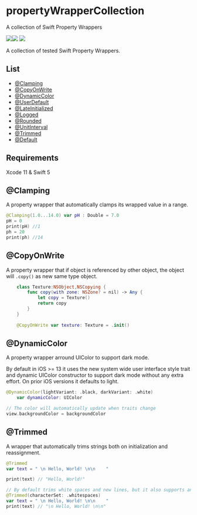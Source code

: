 # propertyWrapperCollection
A collection of Swift Property Wrappers 



![](https://img.shields.io/badge/Code%20Coverage-82.8%25-green)![](https://img.shields.io/badge/License-MIT-blue) ![](https://img.shields.io/badge/iOS-%3E%3D11-blue)

A collection of  tested Swift Property Wrappers.

## List

- [@Clamping](#Clamping)
- [@CopyOnWrite](#CopyOnWrite)
- [@DynamicColor](#DynamicColor)
- [@UserDefault](#UserDefault)
- [@LateInitialized](#LateInitialized)
- [@Logged](#Logged)
- [@Rounded](#Rounded)
- [@UnitInterval](#UnitInterval)
- [@Trimmed](#Trimmed)
- [@Default](#Default)


## Requirements
Xcode 11 & Swift 5

## @Clamping

 A property wrapper that automatically clamps its wrapped value in a range.

```swift
@Clamping(1.0...14.0) var pH : Double = 7.0
pH = 0
print(pH) //1
ph = 20
print(ph) //14
```



## @CopyOnWrite

A property wrapper that if object is referenced by other object, the object will `.copy()` as new same type object.

```swift
    class Texture:NSObject,NSCopying {
        func copy(with zone: NSZone? = nil) -> Any {
            let copy = Texture()
            return copy
        }
    }
    
    @CopyOnWrite var texture: Texture = .init()

```



## @DynamicColor

A property wrapper arround UIColor to support dark mode.

By default in iOS >= 13 it uses the new system wide user interface style trait and dynamic UIColor constructor to support dark mode without any extra effort. On prior iOS versions it defaults to light.
```swift
@DynamicColor(lightVariant: .black, darkVariant: .white)
    var dynamicColor: UIColor

// The color will automatically update when traits change
view.backgroundColor = backgroundColor
```



## @Trimmed

A wrapper that automatically trims strings both on initialization and reassignment.

```swift
@Trimmed
var text = " \n Hello, World! \n\n    "

print(text) // "Hello, World!"

// By default trims white spaces and new lines, but it also supports any character set
@Trimmed(characterSet: .whitespaces)
var text = " \n Hello, World! \n\n    "
print(text) // "\n Hello, World! \n\n"
```
